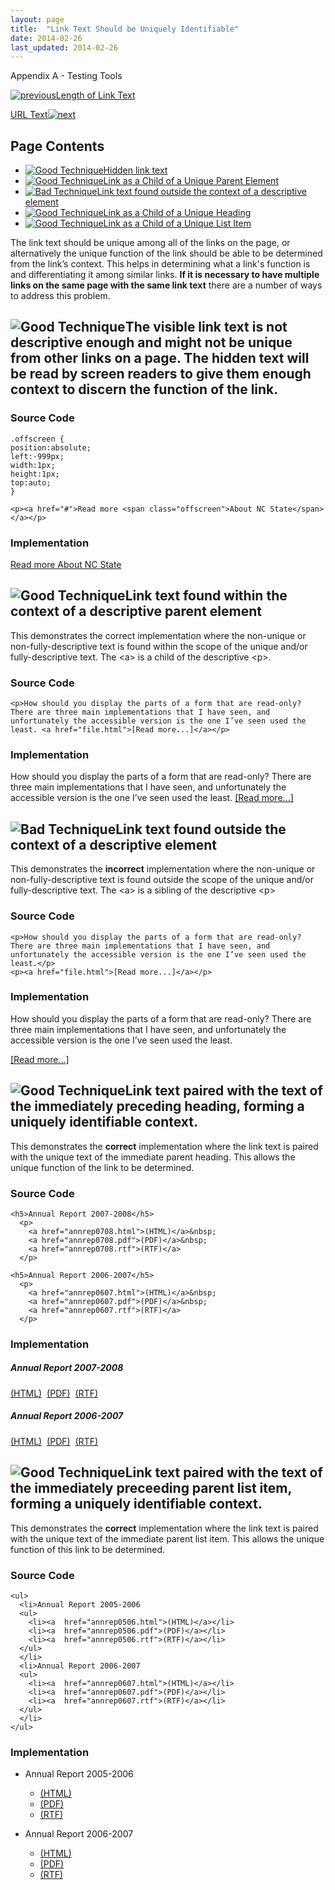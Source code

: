 ```yaml
---
layout: page
title:  "Link Text Should be Uniquely Identifiable"
date: 2014-02-26
last_updated: 2014-02-26
---
```


Appendix A - Testing Tools

[![previous](images/left-arrow.png)Length of Link Text](http://accessibility.oit.ncsu.edu/training/accessibility-handbook/link-text-length.html)

[URL Text![next](images/right-arrow.png)](http://accessibility.oit.ncsu.edu/training/accessibility-handbook/link-text-url.html)

Page Contents
-------------

-   [![Good Technique](images/checkmark-small.png "Good Technique")Hidden link text](#1)
-   [![Good Technique](images/checkmark-small.png "Good Technique")Link as a Child of a Unique Parent Element](#2)
-   [![Bad Technique](images/x-small.png "Bad Technique")Link text found outside the context of a descriptive element](#3)
-   [![Good Technique](images/checkmark-small.png "Good Technique")Link as a Child of a Unique Heading](#4)
-   [![Good Technique](images/checkmark-small.png "Good Technique")Link as a Child of a Unique List Item](#5)

The link text should be unique among all of the links on the page, or alternatively the unique function of the link should be able to be determined from the link’s context. This helps in determining what a link's function is and differentiating it among similar links. **If it is necessary to have multiple links on the same page with the same link text** there are a number of ways to address this problem.

![Good Technique](images/checkmark-small.png "Good Technique")The visible link text is not descriptive enough and might not be unique from other links on a page. The hidden text will be read by screen readers to give them enough context to discern the function of the link.
---------------------------------------------------------------------------------------------------------------------------------------------------------------------------------------------------------------------------------------------------------------------------------

### Source Code

``` {.code}
.offscreen {
position:absolute;
left:-999px;
width:1px;
height:1px;
top:auto;
}

<p><a href="#">Read more <span class="offscreen">About NC State</span></a></p>
```

### Implementation

[Read more About NC State](#)

![Good Technique](images/checkmark-small.png "Good Technique")Link text found within the context of a descriptive parent element
--------------------------------------------------------------------------------------------------------------------------------

This demonstrates the correct implementation where the non-unique or non-fully-descriptive text is found within the scope of the unique and/or fully-descriptive text. The \<a\> is a child of the descriptive \<p\>.

### Source Code

``` {.code}
<p>How should you display the parts of a form that are read-only? There are three main implementations that I have seen, and unfortunately the accessible version is the one I’ve seen used the least. <a href="file.html">[Read more...]</a></p>
```

### Implementation

How should you display the parts of a form that are read-only? There are three main implementations that I have seen, and unfortunately the accessible version is the one I’ve seen used the least. [[Read more...]](file.html)

![Bad Technique](images/x-small.png "Bad Technique")Link text found outside the context of a descriptive element
----------------------------------------------------------------------------------------------------------------

This demonstrates the **incorrect** implementation where the non-unique or non-fully-descriptive text is found outside the scope of the unique and/or fully-descriptive text. The \<a\> is a sibling of the descriptive \<p\>

### Source Code

``` {.code}
<p>How should you display the parts of a form that are read-only? There are three main implementations that I have seen, and unfortunately the accessible version is the one I’ve seen used the least.</p>
<p><a href="file.html">[Read more...]</a></p>
```

### Implementation

How should you display the parts of a form that are read-only? There are three main implementations that I have seen, and unfortunately the accessible version is the one I’ve seen used the least.

[[Read more...]](file.html)

![Good Technique](images/checkmark-small.png "Good Technique")Link text paired with the text of the immediately preceding heading, forming a uniquely identifiable context.
---------------------------------------------------------------------------------------------------------------------------------------------------------------------------

This demonstrates the **correct** implementation where the link text is paired with the unique text of the immediate parent heading. This allows the unique function of the link to be determined.

### Source Code

    <h5>Annual Report 2007-2008</h5>
      <p>
        <a href="annrep0708.html">(HTML)</a>&nbsp;
        <a href="annrep0708.pdf">(PDF)</a>&nbsp;
        <a href="annrep0708.rtf">(RTF)</a>
      </p>
      
    <h5>Annual Report 2006-2007</h5>
      <p> 
        <a href="annrep0607.html">(HTML)</a>&nbsp;
        <a href="annrep0607.pdf">(PDF)</a>&nbsp;
        <a href="annrep0607.rtf">(RTF)</a>
      </p>

### Implementation

##### Annual Report 2007-2008

[(HTML)](annrep0708.html)  [(PDF)](annrep0708.pdf)  [(RTF)](annrep0708.rtf)

##### Annual Report 2006-2007

[(HTML)](annrep0607.html)  [(PDF)](annrep0607.pdf)  [(RTF)](annrep0607.rtf)

![Good Technique](images/checkmark-small.png "Good Technique")Link text paired with the text of the immediately preceeding parent list item, forming a uniquely identifiable context.
-------------------------------------------------------------------------------------------------------------------------------------------------------------------------------------

This demonstrates the **correct** implementation where the link text is paired with the unique text of the immediate parent list item. This allows the unique function of this link to be determined.

### Source Code

``` {.code}
<ul>
  <li>Annual Report 2005-2006
  <ul>
    <li><a  href="annrep0506.html">(HTML)</a></li>
    <li><a  href="annrep0506.pdf">(PDF)</a></li>
    <li><a  href="annrep0506.rtf">(RTF)</a></li>
  </ul>
  </li>
  <li>Annual Report 2006-2007
  <ul>
    <li><a  href="annrep0607.html">(HTML)</a></li>
    <li><a  href="annrep0607.pdf">(PDF)</a></li>
    <li><a  href="annrep0607.rtf">(RTF)</a></li>
  </ul>
  </li>
</ul>
```

### Implementation

-   Annual Report 2005-2006
    -   [(HTML)](annrep0506.html)
    -   [(PDF)](annrep0506.pdf)
    -   [(RTF)](annrep0506.rtf)

-   Annual Report 2006-2007
    -   [(HTML)](annrep0607.html)
    -   [(PDF)](annrep0607.pdf)
    -   [(RTF)](annrep0607.rtf)


